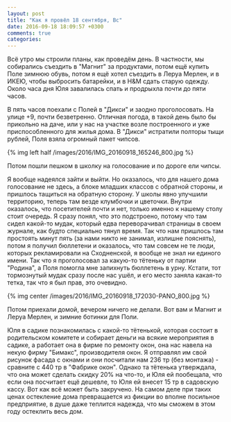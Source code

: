 ```yaml
---
layout: post
title: "Как я провёл 18 сентября, Вс"
date: 2016-09-18 18:09:57 +0300
comments: true
categories: 
---
```

Всё утро мы строили планы, как проведём день. В частности, мы собирались съездить в "Магнит" за продуктами, потом ещё купить Поле зимнюю обувь, потом я ещё хотел съездить в Леруа Мерлен, и в ИКЕЮ, чтобы выбросить батарейки, и в H&M сдать старую одежду. Около часа дня Юля завалилась спать и продрыхла почти до пяти часов.

В пять часов поехали с Полей в "Дикси" и заодно проголосовать. На улице +9, почти безветренно. Отличная погода, в такой день было бы прикольно на даче, или у нас на участке возле построенного и уже приспособленного для жилья дома. В "Дикси" истратили полторы тыщи рублей, Поля взяла огромный пакет чипсов. 

{% img left half /images/2016/IMG_20160918_165246_800.jpg %}

Потом пошли пешком в школку на голосование и по дороге ели чипсы.

Я вообще надеялся зайти и выйти. Но оказалось, что для нашего дома голосование не здесь, а блоке младших классов с обратной стороны, и пришлось тащиться на обратную сторону. У школы явно улучшили территорию, теперь там везде клумбочки и цветочки. Внутри оказалось, что посетителей почти и нет, только именно к нашему столу стоит очередь. Я сразу понял, что это подстроено, потому что там сидел какой-то мудак, который едва переворачивал страницы в своем журнале, как будто специально тянул время. Так что нам пришлось там простоять минут пять (за нами никто не занимал, излишне пояснять), потом я получил бюллетени и оказалось, что там совсем не те люди, которых рекламировали на Сходненской, я вообще не знал ни единого имени. Так что я проголосовал за какую-то тётеньку от партии "Родина", а Поля помогла мне запихнуть бюллетень в урну. Кстати, тот тормознутый мудак сразу после нас ушёл, и его место заняла какая-то тетка, так что я был прав, это очевидно. 

{% img center /images/2016/IMG_20160918_172030-PANO_800.jpg %}

Потом приехали домой, вечером ничего не делали. Вот вам и Магнит и Леруа Мерлен, и зимние ботинки для Поли.

Юля в садике познакомилась с какой-то тётенькой, которая состоит в родительском комитете и собирает деньги на всякие мероприятия в садике, а работает она в фирме по ремонту окон, она нас навела на некую фирму "Бимакс", производителя окон. Я отправлял им свой рисунок фасада с окнами и они посчитали нам 236 тр (без монтажа) - сравните с 440 тр в "Фабрике окон". Однако та тётенька утверждала, что она может сделать скидку 20% на что-то, и Юля ей пообещала, что если она посчитает ещё дешевле, то Юля ей внесет 15 тр в садовскую кассу. Вот как всё может быть закручено. На самом деле при таких ценах остекление дома превращается из фикции во вполне посильное предприятие, в душе даже теплится надежда, что мы сможем в этом году остеклить весь дом.